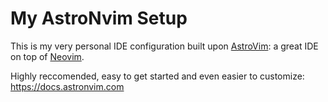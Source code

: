 # My AstroNvim Setup

This is my very personal IDE configuration built upon
[AstroVim](https://astrovim.com): a great IDE on top of
[Neovim](https://neovim.io/).

Highly reccomended, easy to get started and even easier to customize:
https://docs.astronvim.com

